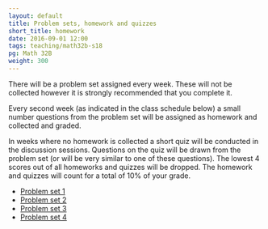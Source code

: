 ```yaml
---
layout: default
title: Problem sets, homework and quizzes
short_title: homework
date: 2016-09-01 12:00
tags: teaching/math32b-s18
pg: Math 32B
weight: 300
---
```


There will be a problem set assigned every week. These will not be collected however it is strongly recommended that you complete it.

Every second week (as indicated in the class schedule below) a small number questions from the problem set will be assigned as homework and collected and graded. 

In weeks where no homework is collected a short quiz will be conducted in the discussion sessions. Questions on the quiz will be drawn from the problem set (or will be very similar to one of these questions). The lowest 4 scores out of all homeworks and quizzes will be dropped. The homework and quizzes will count for a total of 10% of your grade.

- [Problem set 1][ps1]
- [Problem set 2][ps2]
- [Problem set 3][ps3]
- [Problem set 4][ps4]
<!-- - [Problem set 5][ps5] -->
<!-- - [Problem set 6][ps6] -->
<!-- - [Problem set 7][ps7] -->
<!-- - [Problem set 8][ps8] -->
<!-- - [Problem set 9][ps9] -->
<!-- - [Problem set 10][ps10] -->

[ps1]: ps/ps1.pdf
[ps2]: ps/ps2.pdf
[ps3]: ps/ps3.pdf
[ps4]: ps/ps4.pdf
[ps5]: ps/ps5.pdf
[ps6]: ps/ps6.pdf
[ps7]: ps/ps7.pdf
[ps8]: ps/ps8.pdf
[ps9]: ps/ps9.pdf
[ps10]: ps/ps10.pdf


